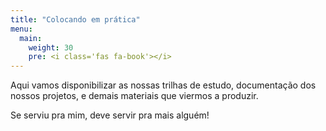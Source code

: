 ```yaml
---
title: "Colocando em prática"
menu:
  main:
    weight: 30
    pre: <i class='fas fa-book'></i>
---
```


Aqui vamos disponibilizar as nossas trilhas de estudo, documentação dos nossos projetos, e demais materiais que viermos a produzir.

Se serviu pra mim, deve servir pra mais alguém!
